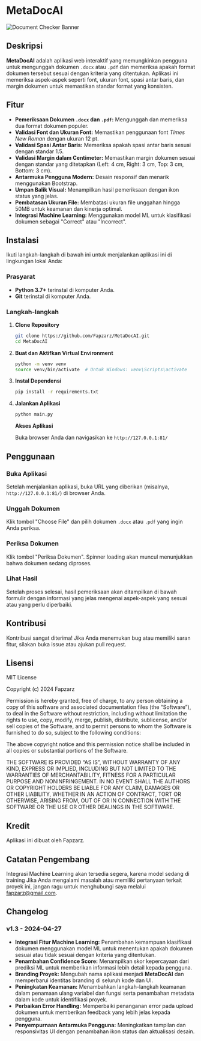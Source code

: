 # MetaDocAI

![Document Checker Banner](https://via.placeholder.com/700x200.png?text=MetaDocAI)

##  Deskripsi

**MetaDocAI** adalah aplikasi web interaktif yang memungkinkan pengguna untuk mengunggah dokumen `.docx` atau `.pdf` dan memeriksa apakah format dokumen tersebut sesuai dengan kriteria yang ditentukan. Aplikasi ini memeriksa aspek-aspek seperti font, ukuran font, spasi antar baris, dan margin dokumen untuk memastikan standar format yang konsisten.

##  Fitur

- **Pemeriksaan Dokumen `.docx` dan `.pdf`:** Mengunggah dan memeriksa dua format dokumen populer.
- **Validasi Font dan Ukuran Font:** Memastikan penggunaan font *Times New Roman* dengan ukuran 12 pt.
- **Validasi Spasi Antar Baris:** Memeriksa apakah spasi antar baris sesuai dengan standar 1.5.
- **Validasi Margin dalam Centimeter:** Memastikan margin dokumen sesuai dengan standar yang ditetapkan (Left: 4 cm, Right: 3 cm, Top: 3 cm, Bottom: 3 cm).
- **Antarmuka Pengguna Modern:** Desain responsif dan menarik menggunakan Bootstrap.
- **Umpan Balik Visual:** Menampilkan hasil pemeriksaan dengan ikon status yang jelas.
- **Pembatasan Ukuran File:** Membatasi ukuran file unggahan hingga 50MB untuk keamanan dan kinerja optimal.
- **Integrasi Machine Learning:** Menggunakan model ML untuk klasifikasi dokumen sebagai "Correct" atau "Incorrect".

##  Instalasi

Ikuti langkah-langkah di bawah ini untuk menjalankan aplikasi ini di lingkungan lokal Anda:

### Prasyarat

- **Python 3.7+** terinstal di komputer Anda.
- **Git** terinstal di komputer Anda.

### Langkah-langkah

1. **Clone Repository**

    ```bash
    git clone https://github.com/Fapzarz/MetaDocAI.git
    cd MetaDocAI
    ```

2. **Buat dan Aktifkan Virtual Environment**

    ```bash
    python -m venv venv
    source venv/bin/activate  # Untuk Windows: venv\Scripts\activate
    ```

3. **Instal Dependensi**

    ```bash
    pip install -r requirements.txt
    ```

4. **Jalankan Aplikasi**

    ```bash
    python main.py
    ```

    **Akses Aplikasi**

    Buka browser Anda dan navigasikan ke `http://127.0.0.1:81/`

##  Penggunaan

### Buka Aplikasi

Setelah menjalankan aplikasi, buka URL yang diberikan (misalnya, `http://127.0.0.1:81/`) di browser Anda.

### Unggah Dokumen

Klik tombol "Choose File" dan pilih dokumen `.docx` atau `.pdf` yang ingin Anda periksa.

### Periksa Dokumen

Klik tombol "Periksa Dokumen". Spinner loading akan muncul menunjukkan bahwa dokumen sedang diproses.

### Lihat Hasil

Setelah proses selesai, hasil pemeriksaan akan ditampilkan di bawah formulir dengan informasi yang jelas mengenai aspek-aspek yang sesuai atau yang perlu diperbaiki.

##  Kontribusi

Kontribusi sangat diterima! Jika Anda menemukan bug atau memiliki saran fitur, silakan buka issue atau ajukan pull request.

##  Lisensi

MIT License

Copyright (c) 2024 Fapzarz

Permission is hereby granted, free of charge, to any person obtaining a copy of this software and associated documentation files (the “Software”), to deal in the Software without restriction, including without limitation the rights to use, copy, modify, merge, publish, distribute, sublicense, and/or sell copies of the Software, and to permit persons to whom the Software is furnished to do so, subject to the following conditions:

The above copyright notice and this permission notice shall be included in all copies or substantial portions of the Software.

THE SOFTWARE IS PROVIDED “AS IS”, WITHOUT WARRANTY OF ANY KIND, EXPRESS OR IMPLIED, INCLUDING BUT NOT LIMITED TO THE WARRANTIES OF MERCHANTABILITY, FITNESS FOR A PARTICULAR PURPOSE AND NONINFRINGEMENT. IN NO EVENT SHALL THE AUTHORS OR COPYRIGHT HOLDERS BE LIABLE FOR ANY CLAIM, DAMAGES OR OTHER LIABILITY, WHETHER IN AN ACTION OF CONTRACT, TORT OR OTHERWISE, ARISING FROM, OUT OF OR IN CONNECTION WITH THE SOFTWARE OR THE USE OR OTHER DEALINGS IN THE SOFTWARE.

##  Kredit

Aplikasi ini dibuat oleh Fapzarz.

##  Catatan Pengembang

Integrasi Machine Learning akan tersedia segera, karena model sedang di training
Jika Anda mengalami masalah atau memiliki pertanyaan terkait proyek ini, jangan ragu untuk menghubungi saya melalui [fapzarz@gmail.com](mailto:fapzarz@gmail.com).

##  Changelog

### v1.3 - 2024-04-27

- **Integrasi Fitur Machine Learning:** Penambahan kemampuan klasifikasi dokumen menggunakan model ML untuk menentukan apakah dokumen sesuai atau tidak sesuai dengan kriteria yang ditentukan.
- **Penambahan Confidence Score:** Menampilkan skor kepercayaan dari prediksi ML untuk memberikan informasi lebih detail kepada pengguna.
- **Branding Proyek:** Mengubah nama aplikasi menjadi **MetaDocAI** dan memperbarui identitas branding di seluruh kode dan UI.
- **Peningkatan Keamanan:** Menambahkan langkah-langkah keamanan dalam penamaan ulang variabel dan fungsi serta penambahan metadata dalam kode untuk identifikasi proyek.
- **Perbaikan Error Handling:** Memperbaiki penanganan error pada upload dokumen untuk memberikan feedback yang lebih jelas kepada pengguna.
- **Penyempurnaan Antarmuka Pengguna:** Meningkatkan tampilan dan responsivitas UI dengan penambahan ikon status dan aktualisasi desain.


